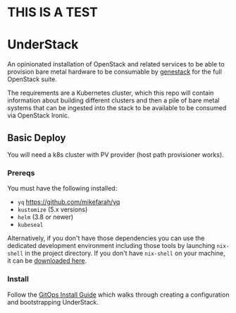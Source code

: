 # THIS IS A TEST

# UnderStack

An opinionated installation of OpenStack and related services to
be able to provision bare metal hardware to be consumable by
[genestack](https://github.com/rackerlabs/genestack) for the
full OpenStack suite.

The requirements are a Kubernetes cluster, which
this repo will contain information about building different
clusters and then a pile of bare metal systems that can
be ingested into the stack to be available to be consumed
via OpenStack Ironic.

## Basic Deploy

You will need a k8s cluster with PV provider (host path provisioner works).

### Prereqs

You must have the following installed:

- `yq` <https://github.com/mikefarah/yq>
- `kustomize` (5.x versions)
- `helm` (3.8 or newer)
- `kubeseal`

Alternatively, if you don't have those dependencies you can use the dedicated
development environment including those tools by launching `nix-shell` in the
project directory. If you don't have `nix-shell` on your machine, it can be
[downloaded here](https://nixos.org/download.html).

### Install

Follow the [GitOps Install
Guide](https://rackerlabs.github.io/understack/deploy-guide/gitops-install/)
which walks through creating a configuration and bootstrapping UnderStack.
